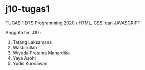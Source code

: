 # j10-tugas1
TUGAS 1 DTS Programming 2020 / HTML, CSS. dan JAVASCRIPT

Anggota tim J10 :
1. Tatang Laksamana
2. Wasbirullah
3. Wiyuda Pratama Mahardika
4. Yaya Asohi
5. Yudis Kurniawan

